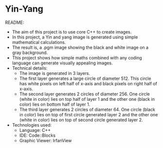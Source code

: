 # Yin-Yang
README:
- The aim of this project is to use core C++ to create images.
- In this project, a Yin and yang image is generated using simple mathematical calculations.
- The result is, a .pgm image showing the black and white image on a gray background.
- This project shows how simple maths combined with any coding language can generate visually appealing images.
- Technical details:
	- The image is generated in 3 layers.
	- The first layer generates a large circle of diameter 512. This circle has white pixels on left half of x-axis and black pixels on right half of x-axis.
	- The second layer generates 2 circles of diameter 256. One circle (white in color) lies on top half of layer 1 and the other one (black in color) lies on bottom
	half of layer 1.
	- The third layer generates 2 circles of diameter 64. One circle (black in color) lies on top of first circle generated layer 2 and the other one (white in color) lies
	on top of second circle generated layer 2.
- Technologies used:
	- Language: C++
	- IDE: Code::Blocks
	- Graphic Viewer: IrfanView

